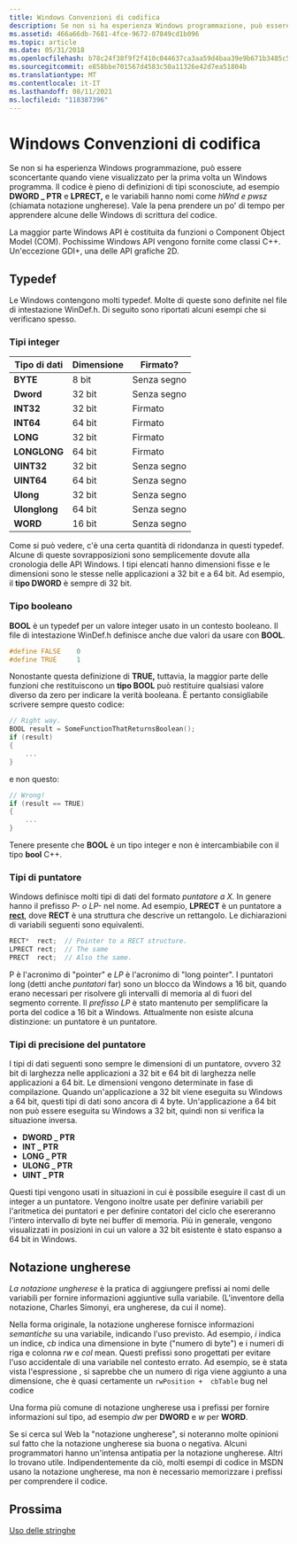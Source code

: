 ```yaml
---
title: Windows Convenzioni di codifica
description: Se non si ha esperienza Windows programmazione, può essere sconcertante quando viene visualizzato per la prima volta un Windows programma.
ms.assetid: 466a66db-7681-4fce-9672-07849cd1b096
ms.topic: article
ms.date: 05/31/2018
ms.openlocfilehash: b78c24f38f9f2f410c044637ca3aa59d4baa39e9b671b3485c5b85899b69c2fb
ms.sourcegitcommit: e858bbe701567d4583c50a11326e42d7ea51804b
ms.translationtype: MT
ms.contentlocale: it-IT
ms.lasthandoff: 08/11/2021
ms.locfileid: "118387396"
---
```

# <a name="windows-coding-conventions"></a>Windows Convenzioni di codifica

Se non si ha esperienza Windows programmazione, può essere sconcertante quando viene visualizzato per la prima volta un Windows programma. Il codice è pieno di definizioni di tipi sconosciute, ad esempio **DWORD \_ PTR** e **LPRECT,** e le variabili hanno nomi come *hWnd* *e pwsz* (chiamata notazione ungherese). Vale la pena prendere un po' di tempo per apprendere alcune delle Windows di scrittura del codice.

La maggior parte Windows API è costituita da funzioni o Component Object Model (COM). Pochissime Windows API vengono fornite come classi C++. Un'eccezione GDI+, una delle API grafiche 2D.

## <a name="typedefs"></a>Typedef

Le Windows contengono molti typedef. Molte di queste sono definite nel file di intestazione WinDef.h. Di seguito sono riportati alcuni esempi che si verificano spesso.

### <a name="integer-types"></a>Tipi integer



| Tipo di dati     | Dimensione    | Firmato?  |
|---------------|---------|----------|
| **BYTE**      | 8 bit  | Senza segno |
| **Dword**     | 32 bit | Senza segno |
| **INT32**     | 32 bit | Firmato   |
| **INT64**     | 64 bit | Firmato   |
| **LONG**      | 32 bit | Firmato   |
| **LONGLONG**  | 64 bit | Firmato   |
| **UINT32**    | 32 bit | Senza segno |
| **UINT64**    | 64 bit | Senza segno |
| **Ulong**     | 32 bit | Senza segno |
| **Ulonglong** | 64 bit | Senza segno |
| **WORD**      | 16 bit | Senza segno |



 

Come si può vedere, c'è una certa quantità di ridondanza in questi typedef. Alcune di queste sovrapposizioni sono semplicemente dovute alla cronologia delle API Windows. I tipi elencati hanno dimensioni fisse e le dimensioni sono le stesse nelle applicazioni a 32 bit e a 64 bit. Ad esempio, il **tipo DWORD** è sempre di 32 bit.

### <a name="boolean-type"></a>Tipo booleano

**BOOL** è un typedef per un valore integer usato in un contesto booleano. Il file di intestazione WinDef.h definisce anche due valori da usare con **BOOL**.


```C++
#define FALSE    0 
#define TRUE     1
```



Nonostante questa definizione di **TRUE,** tuttavia, la maggior parte delle funzioni che restituiscono un **tipo BOOL** può restituire qualsiasi valore diverso da zero per indicare la verità booleana. È pertanto consigliabile scrivere sempre questo codice:


```C++
// Right way.
BOOL result = SomeFunctionThatReturnsBoolean();
if (result) 
{ 
    ...
}
```



e non questo:


```C++
// Wrong!
if (result == TRUE) 
{
    ... 
}
```



Tenere presente che **BOOL** è un tipo integer e non è intercambiabile con il tipo **bool** C++.

### <a name="pointer-types"></a>Tipi di puntatore

Windows definisce molti tipi di dati del formato *puntatore a X.* In genere hanno il prefisso *P-* *o LP-* nel nome. Ad esempio, **LPRECT** è un puntatore a [**rect**](/previous-versions//dd162897(v=vs.85)), dove **RECT** è una struttura che descrive un rettangolo. Le dichiarazioni di variabili seguenti sono equivalenti.


```C++
RECT*  rect;  // Pointer to a RECT structure.
LPRECT rect;  // The same
PRECT  rect;  // Also the same.
```



P è  l'acronimo di "pointer" e *LP* è l'acronimo di "long pointer". I puntatori long (detti anche *puntatori* far) sono un blocco da Windows a 16 bit, quando erano necessari per risolvere gli intervalli di memoria al di fuori del segmento corrente. Il *prefisso LP* è stato mantenuto per semplificare la porta del codice a 16 bit a Windows. Attualmente non esiste alcuna distinzione: un puntatore è un puntatore.

### <a name="pointer-precision-types"></a>Tipi di precisione del puntatore

I tipi di dati seguenti sono sempre le dimensioni di un puntatore, ovvero 32 bit di larghezza nelle applicazioni a 32 bit e 64 bit di larghezza nelle applicazioni a 64 bit. Le dimensioni vengono determinate in fase di compilazione. Quando un'applicazione a 32 bit viene eseguita su Windows a 64 bit, questi tipi di dati sono ancora di 4 byte. Un'applicazione a 64 bit non può essere eseguita su Windows a 32 bit, quindi non si verifica la situazione inversa.

-   **DWORD \_ PTR**
-   **INT \_ PTR**
-   **LONG \_ PTR**
-   **ULONG \_ PTR**
-   **UINT \_ PTR**

Questi tipi vengono usati in situazioni in cui è possibile eseguire il cast di un integer a un puntatore. Vengono inoltre usate per definire variabili per l'aritmetica dei puntatori e per definire contatori del ciclo che esereranno l'intero intervallo di byte nei buffer di memoria. Più in generale, vengono visualizzati in posizioni in cui un valore a 32 bit esistente è stato espanso a 64 bit in Windows.

## <a name="hungarian-notation"></a>Notazione ungherese

*La notazione ungherese* è la pratica di aggiungere prefissi ai nomi delle variabili per fornire informazioni aggiuntive sulla variabile. (L'inventore della notazione, Charles Simonyi, era ungherese, da cui il nome).

Nella forma originale, la notazione ungherese fornisce informazioni *semantiche* su una variabile, indicando l'uso previsto. Ad esempio, *i* indica un indice, *cb* indica una dimensione in byte ("numero di byte") e i numeri di riga e colonna *rw* e *col* mean. Questi prefissi sono progettati per evitare l'uso accidentale di una variabile nel contesto errato. Ad esempio, se è stata vista l'espressione , si saprebbe che un numero di riga viene aggiunto a una dimensione, che è quasi certamente un `rwPosition +  cbTable` bug nel codice

Una forma più comune di notazione  ungherese usa i prefissi per fornire informazioni sul tipo, ad esempio *dw* per **DWORD** e *w* per **WORD**.

Se si cerca sul Web la "notazione ungherese", si noteranno molte opinioni sul fatto che la notazione ungherese sia buona o negativa. Alcuni programmatori hanno un'intensa antipatia per la notazione ungherese. Altri lo trovano utile. Indipendentemente da ciò, molti esempi di codice in MSDN usano la notazione ungherese, ma non è necessario memorizzare i prefissi per comprendere il codice.

## <a name="next"></a>Prossima

[Uso delle stringhe](working-with-strings.md)

 

 